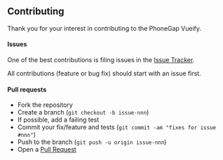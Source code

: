 ## Contributing

Thank you for your interest in contributing to the PhoneGap Vueify.

#### Issues

One of the best contributions is filing issues in the [Issue Tracker][issue-tracker]. 

All contributions (feature or bug fix) should start with an issue first.

#### Pull requests

- Fork the repository
- Create a branch (`git checkout -b issue-nnn`)
- If possible, add a failing test
- Commit your fix/feature and tests (`git commit -am "fixes for issue #nnn"`)
- Push to the branch (`git push -u origin issue-nnn`)
- Open a [Pull Request][pull-request]


[issue-tracker]: https://github.com/leMaur/phonegap-vueify/issues
[pull-request]: https://github.com/leMaur/phonegap-vueify/pulls
